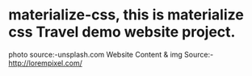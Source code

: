 # materialize-css, this is materialize css Travel demo website project. 
photo source:-unsplash.com 
Website Content & img Source:- http://lorempixel.com/ 
